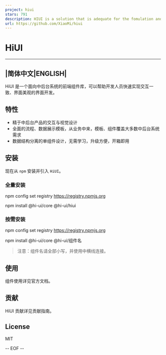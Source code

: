```yaml
---
project: hiui
stars: 791
description: HIUI is a solution that is adequate for the fomulation and implementation of interaction and UI design standard for front, middle and backend.
url: https://github.com/XiaoMi/hiui
---
```


HiUI
====

* * *

|简体中文|ENGLISH|
--------------

HiUI 是一个面向中后台系统的前端组件库，可以帮助开发人员快速实现交互一致、界面美观的界面开发。

特性
--

-   精于中后台产品的交互与视觉设计
-   全面的流程、数据展示模板，从业务中来，模板、组件覆盖大多数中后台系统需求
-   数据结构分离的单组件设计，无需学习，升级方便，开箱即用

安装
--

现在从 `npm` 安装并引入 `HiUI`。

### 全量安装

npm config set registry https://registry.npmjs.org

npm install @hi-ui/core @hi-ui/hiui

### 按需安装

npm config set registry https://registry.npmjs.org

npm install @hi-ui/core @hi-ui/组件名

> 注意：组件名请全部小写，并使用中横线连接。

使用
--

组件使用详见官方文档。

贡献
--

HiUI 贡献详见贡献指南。

License
-------

MIT

\-- EOF --
